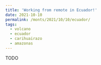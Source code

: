 ```yaml
---
title: 'Working from remote in Ecuador!'
date: 2021-10-10
permalink: /monts/2021/10/10/ecuador/
tags:
  - volcano
  - ecuador
  - carihuairazo
  - amazonas
---
```

TODO
